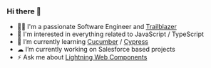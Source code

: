 ### Hi there 👋

- 👨‍💻 I'm a passionate Software Engineer and [Trailblazer](https://trailblazer.me/id/svierk)
- 👀 I'm interested in everything related to JavaScript / TypeScript
- 🥒 I’m currently learning [Cucumber](https://cucumber.io/) / [Cypress](https://www.cypress.io/)
- ☁ I’m currently working on Salesforce based projects
- ⚡️ Ask me about [Lightning Web Components](https://developer.salesforce.com/docs/component-library/documentation/en/lwc)
